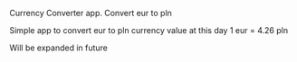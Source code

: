 Currency Converter app. Convert eur to pln

Simple app to convert eur to pln currency value at this day 1 eur = 4.26 pln

Will be expanded in future
